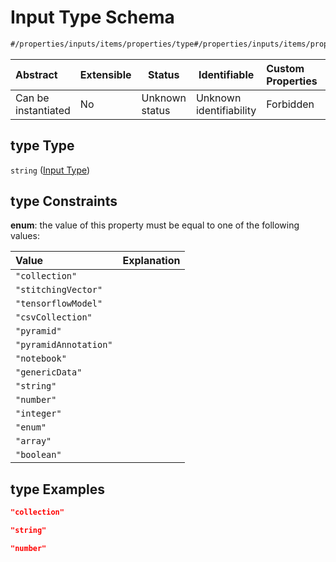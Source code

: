 # Input Type Schema

```txt
#/properties/inputs/items/properties/type#/properties/inputs/items/properties/type
```




| Abstract            | Extensible | Status         | Identifiable            | Custom Properties | Additional Properties | Access Restrictions | Defined In                                                                  |
| :------------------ | ---------- | -------------- | ----------------------- | :---------------- | --------------------- | ------------------- | --------------------------------------------------------------------------- |
| Can be instantiated | No         | Unknown status | Unknown identifiability | Forbidden         | Allowed               | none                | [wipp-plugin.schema.json\*](wipp-plugin.schema.json "open original schema") |

## type Type

`string` ([Input Type](wipp-plugin-properties-list-of-inputs-input-properties-input-type.md))

## type Constraints

**enum**: the value of this property must be equal to one of the following values:

| Value                 | Explanation |
| :-------------------- | ----------- |
| `"collection"`        |             |
| `"stitchingVector"`   |             |
| `"tensorflowModel"`   |             |
| `"csvCollection"`     |             |
| `"pyramid"`           |             |
| `"pyramidAnnotation"` |             |
| `"notebook"`          |             |
| `"genericData"`       |             |
| `"string"`            |             |
| `"number"`            |             |
| `"integer"`           |             |
| `"enum"`              |             |
| `"array"`             |             |
| `"boolean"`           |             |

## type Examples

```json
"collection"
```

```json
"string"
```

```json
"number"
```

